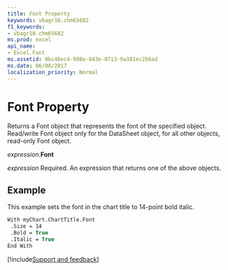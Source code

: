 ```yaml
---
title: Font Property
keywords: vbagr10.chm65682
f1_keywords:
- vbagr10.chm65682
ms.prod: excel
api_name:
- Excel.Font
ms.assetid: 0bc46ec4-998e-043e-0713-9a381ec2b6ad
ms.date: 06/08/2017
localization_priority: Normal
---
```



# Font Property

Returns a Font object that represents the font of the specified object. Read/write Font object only for the DataSheet object, for all other objects, read-only Font object.

_expression_.**Font**

 _expression_ Required. An expression that returns one of the above objects.


## Example

This example sets the font in the chart title to 14-point bold italic.


```vb
With myChart.ChartTitle.Font 
 .Size = 14 
 .Bold = True 
 .Italic = True 
End With 

```

[!include[Support and feedback](~/includes/feedback-boilerplate.md)]
